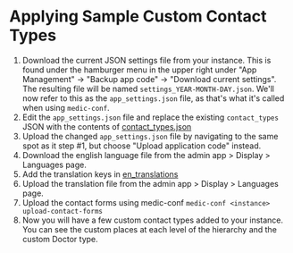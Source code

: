# Applying Sample Custom Contact Types


1. Download the current JSON settings file from your instance.  This is found under the hamburger menu in the upper right under "App Management" -> "Backup app code" -> "Download current settings".  The resulting file will be named `settings_YEAR-MONTH-DAY.json`. We'll now refer to this as the `app_settings.json` file, as that's what it's called when using `medic-conf`. 
1. Edit the `app_settings.json` file and replace the existing `contact_types` JSON with the contents of [contact_types.json](contact_types.json)
1. Upload the changed  `app_settings.json` file by navigating to the same spot as it step #1, but choose "Upload application code" instead. 
1. Download the english language file from the admin app > Display > Languages page.
1. Add the translation keys in [en_translations](en_translations.properties)
1. Upload the translation file from the admin app > Display > Languages page.
1. Upload the contact forms using medic-conf `medic-conf <instance> upload-contact-forms`
1. Now you will have a few custom contact types added to your instance. You can see the custom places at each level of the hierarchy
and the custom Doctor type. 
